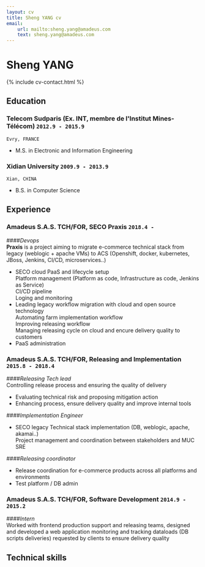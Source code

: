```yaml
---
layout: cv
title: Sheng YANG cv
email: 
    url: mailto:sheng.yang@amadeus.com
    text: sheng.yang@amadeus.com
---
```

# Sheng __YANG__

<!--
include contact information from the front matter
Supported arguments:
    - homepage: url, text
    - phone
    - email
-->
{% include cv-contact.html %}

## Education

### __Telecom Sudparis (Ex. INT, membre de l'Institut Mines-Télécom)__ `2012.9 - 2015.9`
```
Evry, FRANCE
```	
- M.S. in Electronic and Information Engineering

### __Xidian University__ `2009.9 - 2013.9`
```
Xian, CHINA
```
- B.S. in Computer Science

## Experience

### __Amadeus S.A.S. TCH/FOR, SECO Praxis__  `2018.4 - `
####_Devops_<br>
__Praxis__ is a project aiming to migrate e-commerce technical stack from legacy (weblogic + apache VMs) to ACS (Openshift, docker, kubernetes, JBoss, Jenkins, CI/CD, microservices..)
- SECO cloud PaaS and lifecycle setup<br>
	Platform management (Platform as code, Infrastructure as code, Jenkins as Service)<br>
	CI/CD pipeline<br>
	Loging and monitoring<br>
- Leading legacy workflow migration with cloud and open source technology<br>
	Automating farm implementation workflow<br>
	Improving releasing workflow<br>
	Managing releasing cycle on cloud and encure delivery quality to customers<br>
- PaaS administration<br>

### __Amadeus S.A.S. TCH/FOR, Releasing and Implementation__ `2015.8 - 2018.4`
####_Releasing Tech lead_<br>
Controlling release process and ensuring the quality of delivery
- Evaluating technical risk and proposing mitigation action
- Enhancing process, ensure delivery quality and improve internal tools 

####_Implementation Engineer_<br>
- SECO legacy Technical stack implementation (DB, weblogic, apache, akamai..)<br>
	Project management and coordination between stakeholders and MUC SRE

####_Releasing coordinator_<br>
- Release coordination for e-commerce products across all platforms and environments 
- Test platform / DB admin 


### __Amadeus S.A.S. TCH/FOR, Software Development__ `2014.9 - 2015.2`
####_Intern_<br>
Worked with frontend production support and releasing teams, designed and developed a web application monitoring and tracking dataloads (DB scripts deliveries) requested by clients to ensure delivery quality 



## Technical skills


<!-- ### Footer

Last updated: May 2013 -->
